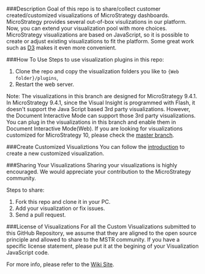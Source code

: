 ###Description
Goal of this repo is to share/collect customer created/customized visualizations of MicroStrategy dashboards. MicroStrategy provides several out-of-box visulizations in our platform. Now, you can extend your visualization pool with more choices. MicroStrategy visualizations are based on JavaScript, so it is possible to create or adjust existing visualizations to fit the platform. Some great work such as [D3](https://github.com/mbostock/d3) makes it even more convenient.

###How To Use
Steps to use visualization plugins in this repo:

1. Clone the repo and copy the visualization folders you like to `{Web folder}/plugins`,
2. Restart the web server.

Note: The visualizations in this branch are designed for MicroStrategy 9.4.1. In MicroStrategy 9.4.1, since the Visual Insight is programmed with Flash, it doesn't support the Java Script based 3rd party visualizations. However, the Document Interactive Mode can support those 3rd party visualizations. You can plug in the visualizations in this branch and enable them in Document Interactive Mode(Web). If you are looking for visualizations customized for MicroStrategy 10, please check the [master branch](https://github.com/mstr-dev/Visualization-Plugins/tree/master).

###Create Customized Visualiztions 
You can follow the [introduction](https://lw.microstrategy.com/msdz/MSDL/10/docs/projects/VisSDK_All/default.htm#topics/HTML5/Creating_an_HTML5_visualization.htm) to create a new customized visualization.

###Sharing Your Visualizations
Sharing your visualizations is highly encouraged. We would appreciate your contribution to the MicroStrategy community.

Steps to share:

1. Fork this repo and clone it in your PC.
2. Add your visualization or fix issues.
3. Send a pull request.

###License of Visualizations
For all the Custom Visualizations submitted to this GitHub Repository, we assume that they are aligned to the open source principle and allowed to share to the MSTR community. If you have a specific license statement, please put it at the begining of your Visualization JavaScript code. 

For more info, please refer to the [Wiki Site](https://github.com/mstr-dev/Visualization-Plugins/wiki).
